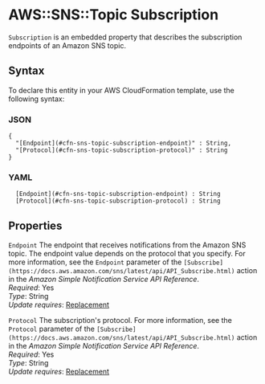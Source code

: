 # AWS::SNS::Topic Subscription<a name="aws-properties-sns-subscription"></a>

 `Subscription` is an embedded property that describes the subscription endpoints of an Amazon SNS topic\.

## Syntax<a name="aws-properties-sns-subscription-syntax"></a>

To declare this entity in your AWS CloudFormation template, use the following syntax:

### JSON<a name="aws-properties-sns-subscription-syntax.json"></a>

```
{
  "[Endpoint](#cfn-sns-topic-subscription-endpoint)" : String,
  "[Protocol](#cfn-sns-topic-subscription-protocol)" : String
}
```

### YAML<a name="aws-properties-sns-subscription-syntax.yaml"></a>

```
﻿  [Endpoint](#cfn-sns-topic-subscription-endpoint) : String
﻿  [Protocol](#cfn-sns-topic-subscription-protocol) : String
```

## Properties<a name="aws-properties-sns-subscription-properties"></a>

`Endpoint`  <a name="cfn-sns-topic-subscription-endpoint"></a>
The endpoint that receives notifications from the Amazon SNS topic\. The endpoint value depends on the protocol that you specify\. For more information, see the `Endpoint` parameter of the ` [Subscribe](https://docs.aws.amazon.com/sns/latest/api/API_Subscribe.html) ` action in the *Amazon Simple Notification Service API Reference*\.  
*Required*: Yes  
*Type*: String  
*Update requires*: [Replacement](https://docs.aws.amazon.com/AWSCloudFormation/latest/UserGuide/using-cfn-updating-stacks-update-behaviors.html#update-replacement)

`Protocol`  <a name="cfn-sns-topic-subscription-protocol"></a>
The subscription's protocol\. For more information, see the `Protocol` parameter of the ` [Subscribe](https://docs.aws.amazon.com/sns/latest/api/API_Subscribe.html) ` action in the *Amazon Simple Notification Service API Reference*\.  
*Required*: Yes  
*Type*: String  
*Update requires*: [Replacement](https://docs.aws.amazon.com/AWSCloudFormation/latest/UserGuide/using-cfn-updating-stacks-update-behaviors.html#update-replacement)
